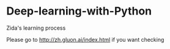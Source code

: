 # Deep-learning-with-Python
Zida's learning process

Please go to http://zh.gluon.ai/index.html if you want checking
